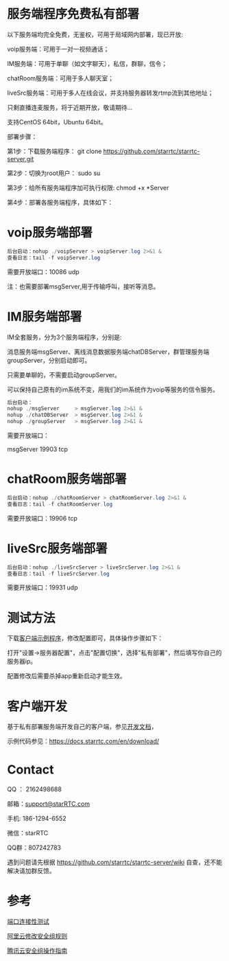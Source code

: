 # 服务端程序免费私有部署

以下服务端均完全免费，无鉴权，可用于局域网内部署，现已开放:

voip服务端：可用于一对一视频通话；

IM服务端：可用于单聊（如文字聊天），私信，群聊，信令；

chatRoom服务端：可用于多人聊天室；

liveSrc服务端：可用于多人在线会议，并支持服务器转发rtmp流到其他地址；


只剩直播连麦服务，将于近期开放，敬请期待...

支持CentOS 64bit，Ubuntu 64bit。

部署步骤：

第1步：下载服务端程序： git clone https://github.com/starrtc/starrtc-server.git

第2步：切换为root用户： sudo su

第3步：给所有服务端程序加可执行权限: chmod +x *Server

第4步：部署各服务端程序，具体如下：

voip服务端部署
==
```java
后台启动：nohup ./voipServer > voipServer.log 2>&1 &
查看日志：tail -f voipServer.log
```
需要开放端口：10086 udp

注：也需要部署msgServer,用于传输呼叫，接听等消息。

IM服务端部署
==
IM全套服务，分为3个服务端程序，分别是:

消息服务端msgServer、离线消息数据服务端chatDBServer，群管理服务端groupServer，分别启动即可。

只需要单聊的，不需要启动groupServer。

可以保持自己原有的im系统不变，用我们的im系统作为voip等服务的信令服务。
```java
后台启动：
nohup ./msgServer     > msgServer.log 2>&1 &
nohup ./chatDBServer  > msgServer.log 2>&1 &
nohup ./groupServer   > msgServer.log 2>&1 &

```
需要开放端口：

msgServer 		19903 tcp

chatRoom服务端部署
==
```java
后台启动：nohup ./chatRoomServer > chatRoomServer.log 2>&1 &
查看日志：tail -f chatRoomServer.log
```
需要开放端口：19906 tcp


liveSrc服务端部署
==
```java  
后台启动：nohup ./liveSrcServer > liveSrcServer.log 2>&1 &
查看日志：tail -f liveSrcServer.log
```
需要开放端口：19931 udp



测试方法
=====
下载[客户端示例程序](https://docs.starrtc.com/en/download/)，修改配置即可，具体操作步骤如下：

打开"设置->服务器配置"，点击"配置切换"，选择"私有部署"，然后填写你自己的服务器ip。

配置修改后需要杀掉app重新启动才能生效。

客户端开发
=====
基于私有部署服务端开发自己的客户端，参见[开发文档](https://docs.starrtc.com/zh-cn/docs/android-single-server-init.html)，

示例代码参见：https://docs.starrtc.com/en/download/

Contact
=====
QQ ： 2162498688

邮箱：<a href="mailto:support@starRTC.com">support@starRTC.com</a>

手机: 186-1294-6552

微信：starRTC

QQ群：807242783

遇到问题请先根据 https://github.com/starrtc/starrtc-server/wiki 自查，还不能解决请加群反馈。

参考
==
[端口连接性测试](https://github.com/starrtc/starrtc-server/wiki/TCP%E4%B8%8EUDP%E7%AB%AF%E5%8F%A3%E8%BF%9E%E6%8E%A5%E6%80%A7%E6%B5%8B%E8%AF%95)

[阿里云修改安全组规则](https://help.aliyun.com/document_detail/101471.html)

[腾讯云安全组操作指南](https://cloud.tencent.com/document/product/213/18197)

